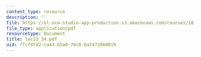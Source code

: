 ```yaml
---
content_type: resource
description: ''
file: https://ol-ocw-studio-app-production.s3.amazonaws.com/courses/18-034-honors-differential-equations-spring-2004/ffcf0fd2ca43b5a070c06af472060019_lec33_34.pdf
file_type: application/pdf
resourcetype: Document
title: lec33_34.pdf
uid: ffcf0fd2-ca43-b5a0-70c0-6af472060019
---
```


